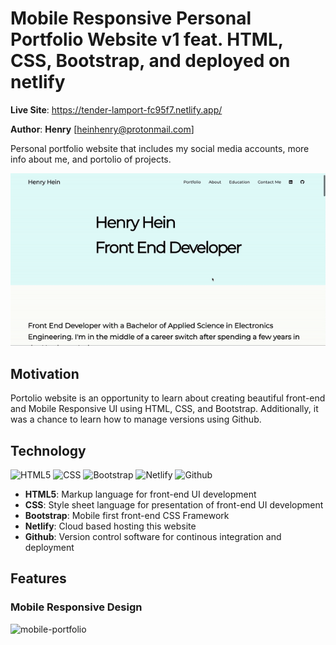 # Mobile Responsive Personal Portfolio Website v1 feat. HTML, CSS, Bootstrap, and deployed on netlify


**Live Site**: https://tender-lamport-fc95f7.netlify.app/

**Author**: **Henry** [heinhenry@protonmail.com]

Personal portfolio website that includes my social media accounts, more info about me, and portolio of projects.

![porfolio](portfolio.gif)

## Motivation

Portolio website is an opportunity to learn about creating beautiful front-end and Mobile Responsive UI using HTML, CSS, and Bootstrap. Additionally, it was a chance to learn how to manage versions using Github.

## Technology

![HTML5](https://imgs.search.brave.com/2xnxFMcDoKYaOu12Z0nTSfC55aSIHpiJa7PDV1YQ2ZU/rs:fit:711:225:1/g:ce/aHR0cHM6Ly90c2U0/Lm1tLmJpbmcubmV0/L3RoP2lkPU9JUC40/ZFFreExtLWNBbmRW/LTlPZlZqalF3SGFF/OCZwaWQ9QXBp) ![CSS](https://imgs.search.brave.com/tYCpst0AI9pM2BLWnXQpwUCiZrpXMID-8KYO3YbGWA4/rs:fit:711:225:1/g:ce/aHR0cHM6Ly90c2U0/Lm1tLmJpbmcubmV0/L3RoP2lkPU9JUC5m/S3RFQTZWU3VDUGgw/bkN5MlZUblpRSGFF/OCZwaWQ9QXBp) ![Bootstrap](https://imgs.search.brave.com/WLKBni-H8_5cTiyzal_L1bEjyLv9KIk64BWcbkXkD98/rs:fit:549:225:1/g:ce/aHR0cHM6Ly90c2Uy/Lm1tLmJpbmcubmV0/L3RoP2lkPU9JUC5O/aHd2bGw0bTFKYzN3/amptaTJPR0ZnSGFH/WiZwaWQ9QXBp) ![Netlify](https://imgs.search.brave.com/aBFlemvrKIZCVcGW62-rgXkpY6JXeH9Nmgb0ndTTWhc/rs:fit:888:225:1/g:ce/aHR0cHM6Ly90c2U0/Lm1tLmJpbmcubmV0/L3RoP2lkPU9JUC5X/TUFfTllGZnZaSXB4/X3V2UXhRUUVBSGFE/OSZwaWQ9QXBp) ![Github](https://imgs.search.brave.com/x9Fb7I00OXkXE7z1-9Jh_Odj8KLNI7VHpT0iKGFauaA/rs:fit:474:225:1/g:ce/aHR0cHM6Ly90c2Ux/Lm1tLmJpbmcubmV0/L3RoP2lkPU9JUC5Z/eU9Nbjl3ajh0WkNF/eUNQVFlHbGVnSGFI/YSZwaWQ9QXBp)

* **HTML5**: Markup language for front-end UI development
* **CSS**: Style sheet language for presentation of front-end UI development
* **Bootstrap**: Mobile first front-end CSS Framework
* **Netlify**: Cloud based hosting this website
* **Github**: Version control software for continous integration and deployment

## Features

### Mobile Responsive Design

![mobile-portfolio](portfolio-mobile.gif)

